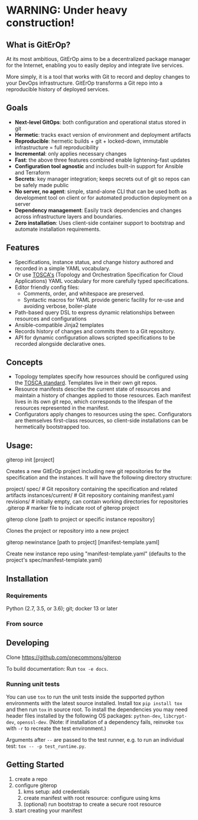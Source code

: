 # WARNING: Under heavy construction!

## What is GitErOp?

At its most ambitious, GitErOp aims to be a decentralized package manager for the Internet, enabling you to easily deploy and integrate live services.

More simply, it is a tool that works with Git to record and deploy changes to your DevOps infrastructure. GitErOp transforms a Git repo into a reproducible history of deployed services.

## Goals

* **Next-level GitOps**: both configuration and operational status stored in git
* **Hermetic**: tracks exact version of environment and deployment artifacts
* **Reproducible**: hermetic builds + git + locked-down, immutable infrastructure = full reproducibility
* **Incremental**: only applies necessary changes
* **Fast**: the above three features combined enable lightening-fast updates
* **Configuration tool agnostic** and includes built-in support for Ansible and Terraform
* **Secrets**: key manager integration; keeps secrets out of git so repos can be safely made public
* **No server, no agent**: simple, stand-alone CLI that can be used both as development tool on client or for automated production deployment on a server
* **Dependency management**: Easily track dependencies and changes across infrastructure layers and boundaries. 
* **Zero installation**: Uses client-side container support to bootstrap and automate installation requirements.

## Features

* Specifications, instance status, and change history authored and recorded in a simple YAML vocabulary. 
* Or use [TOSCA's](https://www.oasis-open.org/committees/tc_home.php?wg_abbrev=tosca) (Topology and Orchestration Specification for Cloud Applications) YAML vocabulary for more carefully typed specifications.
* Editor friendly config files: 
  - Comments, order, and whitespace are preserved.
  - Syntactic macros for YAML provide generic facility for re-use and avoiding verbose, boiler-plate
* Path-based query DSL to express dynamic relationships between resources and configurations
* Ansible-compatible Jinja2 templates
* Records history of changes and commits them to a Git repository.
* API for dynamic configuration allows scripted specifications to be recorded alongside declarative ones.

## Concepts

* Topology templates specify how resources should be configured using the [TOSCA standard](https://www.oasis-open.org/committees/tc_home.php?wg_abbrev=tosca). Templates live in their own git repos.
* Resource manifests describe the current state of resources and maintain a history of changes applied to those resources. Each manifest lives in its own git repo, which corresponds to the lifespan of the resources represented in the manifest.
* Configurators apply changes to resources using the spec. Configurators are themselves first-class resources, so client-side installations can be hermetically bootstrapped too.

## Usage:

  giterop init [project] 
  
  Creates a new GitErOp project including new git repositories for the specification
  and the instances. It will have the following directory structure:
  
  project/
    spec/ # Git repository containing the specification and related artifacts
    instances/current/ # Git repository containing manifest.yaml
    revisions/ # initially empty, can contain working directories for repositories
    .giterop # marker file to indicate root of giterop project

  giterop clone [path to project or specific instance repository] 
  
  Clones the project or repository into a new project
  
  giterop newinstance [path to project] [manifest-template.yaml]
  
  Create new instance repo using "manifest-template.yaml" (defaults to the project's spec/manifest-template.yaml)

## Installation

### Requirements

Python (2.7, 3.5, or 3.6); git; docker 13 or later

### From source

## Developing

Clone https://github.com/onecommons/giterop

To build documentation: Run `tox -e docs`.

### Running unit tests

You can use `tox` to run the unit tests inside the supported python environments with the latest source installed.
Install tox `pip install tox` and then run `tox` in source root. To install the dependencies you may need header files installed by the following OS packages: `python-dev`, `libcrypt-dev`, `openssl-dev`. (Note: if installation of a dependency fails, reinvoke `tox` with `-r` to recreate the test environment.)

Arguments after `--` are passed to the test runner, e.g. to run an individual test: `tox -- -p test_runtime.py`.

## Getting Started

 1. create a repo
 2. configure giterop
     1. kms setup: add credentials
     2. create manifest with root resource: configure using kms
     3. (optional) run bootstrap to create a secure root resource
 3. start creating your manifest
